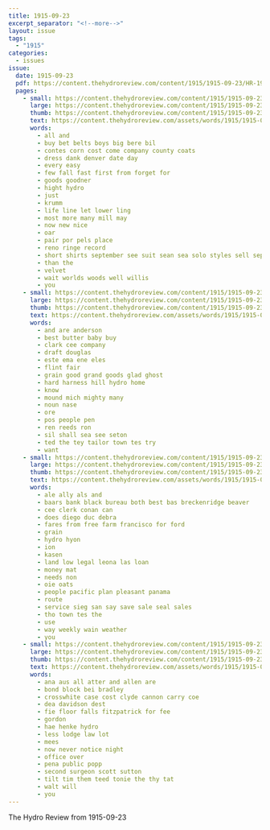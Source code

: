 ```yaml
---
title: 1915-09-23
excerpt_separator: "<!--more-->"
layout: issue
tags:
  - "1915"
categories:
  - issues
issue:
  date: 1915-09-23
  pdf: https://content.thehydroreview.com/content/1915/1915-09-23/HR-1915-09-23.pdf
  pages:
    - small: https://content.thehydroreview.com/content/1915/1915-09-23/small/HR-1915-09-23-01.jpg
      large: https://content.thehydroreview.com/content/1915/1915-09-23/large/HR-1915-09-23-01.jpg
      thumb: https://content.thehydroreview.com/content/1915/1915-09-23/thumbnails/HR-1915-09-23-01.jpg
      text: https://content.thehydroreview.com/assets/words/1915/1915-09-23/HR-1915-09-23-01.txt
      words:
        - all and
        - buy bet belts boys big bere bil
        - contes corn cost come company county coats
        - dress dank denver date day
        - every easy
        - few fall fast first from forget for
        - goods goodner
        - hight hydro
        - just
        - krumm
        - life line let lower ling
        - most more many mill may
        - now new nice
        - oar
        - pair por pels place
        - reno ringe record
        - short shirts september see suit sean sea solo styles sell sept saw store
        - than the
        - velvet
        - wait worlds woods well willis
        - you
    - small: https://content.thehydroreview.com/content/1915/1915-09-23/small/HR-1915-09-23-02.jpg
      large: https://content.thehydroreview.com/content/1915/1915-09-23/large/HR-1915-09-23-02.jpg
      thumb: https://content.thehydroreview.com/content/1915/1915-09-23/thumbnails/HR-1915-09-23-02.jpg
      text: https://content.thehydroreview.com/assets/words/1915/1915-09-23/HR-1915-09-23-02.txt
      words:
        - and are anderson
        - best butter baby buy
        - clark cee company
        - draft douglas
        - este ema ene eles
        - flint fair
        - grain good grand goods glad ghost
        - hard harness hill hydro home
        - know
        - mound mich mighty many
        - noun nase
        - ore
        - pos people pen
        - ren reeds ron
        - sil shall sea see seton
        - ted the tey tailor town tes try
        - want
    - small: https://content.thehydroreview.com/content/1915/1915-09-23/small/HR-1915-09-23-03.jpg
      large: https://content.thehydroreview.com/content/1915/1915-09-23/large/HR-1915-09-23-03.jpg
      thumb: https://content.thehydroreview.com/content/1915/1915-09-23/thumbnails/HR-1915-09-23-03.jpg
      text: https://content.thehydroreview.com/assets/words/1915/1915-09-23/HR-1915-09-23-03.txt
      words:
        - ale ally als and
        - baars bank black bureau both best bas breckenridge beaver
        - cee clerk conan can
        - does diego duc debra
        - fares from free farm francisco for ford
        - grain
        - hydro hyon
        - ion
        - kasen
        - land low legal leona las loan
        - money mat
        - needs non
        - oie oats
        - people pacific plan pleasant panama
        - route
        - service sieg san say save sale seal sales
        - tho town tes the
        - use
        - way weekly wain weather
        - you
    - small: https://content.thehydroreview.com/content/1915/1915-09-23/small/HR-1915-09-23-04.jpg
      large: https://content.thehydroreview.com/content/1915/1915-09-23/large/HR-1915-09-23-04.jpg
      thumb: https://content.thehydroreview.com/content/1915/1915-09-23/thumbnails/HR-1915-09-23-04.jpg
      text: https://content.thehydroreview.com/assets/words/1915/1915-09-23/HR-1915-09-23-04.txt
      words:
        - ana aus all atter and allen are
        - bond block bei bradley
        - crosswhite case cost clyde cannon carry coe
        - dea davidson dest
        - fie floor falls fitzpatrick for fee
        - gordon
        - hae henke hydro
        - less lodge law lot
        - mees
        - now never notice night
        - office over
        - pena public popp
        - second surgeon scott sutton
        - tilt tim them teed tonie the thy tat
        - walt will
        - you
---
```


The Hydro Review from 1915-09-23

<!--more-->

